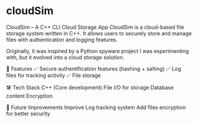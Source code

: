 # cloudSim
CloudSim – A C++ CLI Cloud Storage App 
CloudSim is a cloud-based file storage system written in C++. It allows users to securely store and manage files with authentication and logging features.

Originally, it was inspired by a Python spyware project I was experimenting with, but it evolved into a cloud storage solution.

🚀 Features
✅ Secure authentification features (hashing + salting)
✅ Log files for tracking activity
✅ File storage

🛠 Tech Stack
C++ (Core development)
File I/O for storage
Database content Encryption

🔧 Future Improvements
Improve Log tracking system
Add files encryption for better security
